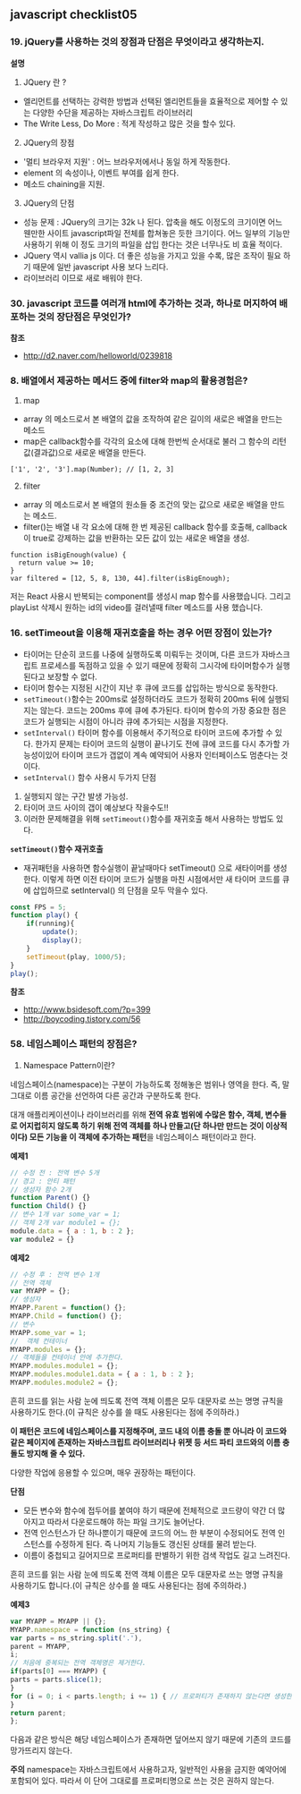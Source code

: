 ## javascript checklist05

### 19. jQuery를 사용하는 것의 장점과 단점은 무엇이라고 생각하는지.

**설명**

1. JQuery 란 ? 

- 엘리먼트를 선택하는 강력한 방법과 선택된 엘리먼트들을 효율적으로 제어할 수 있는 다양한 수단을 제공하는 자바스크립트 라이브러리
- The Write Less, Do More : 적게 작성하고 많은 것을 할수 있다. 

2. JQuery의 장점 
- '멀티 브라우저 지원' : 어느 브라우저에서나 동일 하게 작동한다.
- element 의 속성이나, 이벤트 부여를 쉽게 한다.
- 메소드 chaining을 지원.

3. JQuery의 단점
- 성능 문제 : JQuery의 크기는 32k 나 된다. 압축을 해도 이정도의 크기이면 어느 웬만한 사이트 javascript파일 전체를 합쳐놓은 듯한 크기이다. 어느 일부의 기능만 사용하기 위해 이 정도 크기의 파일을 삽입 한다는 것은  너무나도 비 효율 적이다.
- JQuery 역시 vallia js 이다. 더 좋은 성능을 가지고 있을 수록, 많은 조작이 필요 하기 때문에 일반 javascript 사용 보다 느리다.
- 라이브러리 이므로 새로 배워야 한다.


### 30. javascript 코드를 여러개 html에 추가하는 것과, 하나로 머지하여 배포하는 것의 장단점은 무엇인가? 





**참조**
- http://d2.naver.com/helloworld/0239818

### 8. 배열에서 제공하는 메서드 중에 filter와 map의 활용경험은? 

1. map 
- array 의 메소드로서 본 배열의 값을 조작하여 같은 길이의 새로은 배열을 만드는 메소드
- map은 callback함수를 각각의 요소에 대해 한번씩 순서대로 불러 그 함수의 리턴값(결과값)으로 새로운 배열을 만든다.

~~~
['1', '2', '3'].map(Number); // [1, 2, 3]
~~~


2. filter
- array 의 메소드로서 본 배열의 원소들 중 조건의 맞는 값으로 새로운 배열을 만드는 메소드.
- filter()는 배열 내 각 요소에 대해 한 번 제공된 callback 함수를 호출해, callback이 true로 강제하는 값을 반환하는 모든 값이 있는 새로운 배열을 생성.

~~~
function isBigEnough(value) {
  return value >= 10;
}
var filtered = [12, 5, 8, 130, 44].filter(isBigEnough);
~~~

저는 React 사용시 반복되는 component를 생성시 map 함수를 사용했습니다. 그리고 playList 삭제시 원하는 id의 video를 걸러낼때 filter 메소드를 사용 했습니다.

### 16. setTimeout을 이용해 재귀호출을 하는 경우 어떤 장점이 있는가? 
- 타이머는 단순히 코드를 나중에 실행하도록 미뤄두는 것이며, 다른 코드가 자바스크립트 프로세스를 독점하고 있을 수 있기 때문에 정확히 그시각에 타이머함수가 실행된다고 보장할 수 없다.
- 타이머 함수는 지정된 시간이 지난 후 큐에 코드를 삽입하는 방식으로 동작한다.
- `setTimeout()`함수는 200ms로 설정하더라도 코드가 정확히 200ms 뒤에 실행되지는 않는다. 코드는 200ms 후에 큐에 추가된다. 타이머 함수의 가장 중요한 점은 코드가 실행되는 시점이 아니라 큐에 추가되는 시점을 지정한다.
- `setInterval()` 타이머 함수를 이용해서 주기적으로 타이머 코드에 추가할 수 있다. 한가지 문제는 타이머 코드의 실행이 끝나기도 전에 큐에 코드를 다시 추가할 가능성이있어 타이머 코드가 갭없이 계속 예약되어 사용자 인터페이스도 멈춘다는 것이다. 
- `setInterval()` 함수 사용시 두가지 단점
1. 실행되지 않는 구간 발생 가능성.
2. 타이머 코드 사이의 갭이 예상보다 작을수도!!
3. 이러한 문제해결을 위해 `setTimeout()`함수를 재귀호출 해서 사용하는 방법도 있다.

**`setTimeout()`함수 재귀호출**

- 재귀패턴을 사용하면 함수실행이 끝날때마다 setTimeout() 으로 새타이머를 생성한다. 이렇게 하면 이전 타이머 코드가 실행을 마친 시점에서만 새 타이머 코드를 큐에 삽입하므로 setInterval() 의 단점을 모두 막을수 있다.

~~~Javascript
const FPS = 5;
function play() {
	if(running){
    	update();
        display();
    }
    setTimeout(play, 1000/5);
}
play();
~~~



**참조**

- http://www.bsidesoft.com/?p=399
- http://boycoding.tistory.com/56

### 58. 네임스페이스 패턴의 장점은? 

1. Namespace Pattern이란?

네임스페이스(namespace)는 구분이 가능하도록 정해놓은 범위나 영역을 한다. 즉, 말 그대로 이름 공간을 선언하여 다른 공간과 구분하도록 한다.

대개 애플리케이션이나 라이브러리를 위해  **전역 유효 범위에 수많은 함수, 객체, 변수들로 어지럽히지 않도록 하기 위해 전역 객체를 하나 만들고(단 하나만 만드는 것이 이상적이다) 모든 기능을 이 객체에 추가하는 패턴**을 네임스페이스 패턴이라고 한다.

**예제1**
~~~Javascript
// 수정 전 : 전역 변수 5개 
// 경고 : 안티 패턴 
// 생성자 함수 2개 
function Parent() {} 
function Child() {} 
// 변수 1개 var some_var = 1; 
// 객체 2개 var module1 = {}; 
module.data = { a : 1, b : 2 }; 
var module2 = {}
~~~

**예제2**
~~~Javascript
// 수정 후 : 전역 변수 1개 
// 전역 객체 
var MYAPP = {}; 
// 생성자 
MYAPP.Parent = function() {}; 
MYAPP.Child = function() {}; 
// 변수 
MYAPP.some_var = 1; 
//	객체 컨테이너 
MYAPP.modules = {}; 
// 객체들을 컨테이너 안에 추가한다. 
MYAPP.modules.module1 = {}; 
MYAPP.modules.module1.data = { a : 1, b : 2 }; 
MYAPP.modules.module2 = {};
~~~

흔히 코드를 읽는 사람 눈에 띄도록 전역 객체 이름은 모두 대문자로 쓰는 명명 규칙을 사용하기도 한다.(이 규칙은 상수를 쓸 때도 사용된다는 점에 주의하라.)

**이 패턴은 코드에 네임스페이스를 지정해주며, 코드 내의 이름 충돌 뿐 아니라 이 코드와 같은 페이지에 존재하는 자바스크립트 라이브러리나 위젯 등 서드 파티 코드와의 이름 충돌도 방지해 줄 수 있다.**

다양한 작업에 응용할 수 있으며, 매우 권장하는 패턴이다. 

**단점**

- 모든 변수와 함수에 접두어를 붙여야 하기 때문에 전체적으로 코드량이 약간 더 많아지고 따라서 다운로드해야 하는 파일 크기도 늘어난다.
- 전역 인스턴스가 단 하나뿐이기 때문에 코드의 어느 한 부분이 수정되어도 전역 인스턴스를 수정하게 된다. 즉 나머지 기능들도 갱신된 상태를 물려 받는다.
- 이름이 중첩되고 길어지므로 프로퍼티를 판별하기 위한 검색 작업도 길고 느려진다. 

흔히 코드를 읽는 사람 눈에 띄도록 전역 객체 이름은 모두 대문자로 쓰는 명명 규칙을 사용하기도 합니다.(이 규칙은 상수를 쓸 때도 사용된다는 점에 주의하라.)


**예제3**
~~~Javascript
var MYAPP = MYAPP || {}; 
MYAPP.namespace = function (ns_string) { 
var parts = ns_string.split('.'),
parent = MYAPP, 
i; 
// 처음에 중복되는 전역 객체명은 제거한다. 
if(parts[0] === MYAPP) { 
parts = parts.slice(1);
} 
for (i = 0; i < parts.length; i += 1) { // 프로퍼티가 존재하지 않는다면 생성한다. 	if(typeof parent[parts[i]] === 'undefined') { parent[parts[i]] = {}; } 	  parent = parent[parts[i]]; 
} 
return parent; 
};
~~~
다음과 같은 방식은 해당 네임스페이스가 존재하면 덮어쓰지 않기 때문에 기존의 코드를 망가뜨리지 않는다.

**주의**
namespace는 자바스크립트에서 사용하고자, 일반적인 사용을 금지한 예약어에 포함되어 있다.
따라서 이 단어 그대로를 프로퍼티명으로 쓰는 것은 권하지 않는다.



